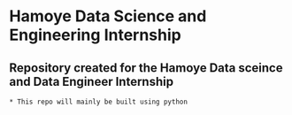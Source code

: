 # __Hamoye Data Science and Engineering Internship__

## Repository created for the Hamoye Data sceince and Data Engineer Internship
	
	* This repo will mainly be built using python
